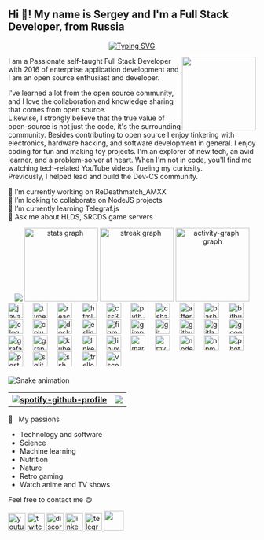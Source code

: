 <h2 align="left">Hi 👋! My name is Sergey and I'm a Full Stack Developer, from Russia</h2>

<p align="center">
	<a href="https://git.io/typing-svg"><img src="https://readme-typing-svg.demolab.com?font=Fira+Code&size=15&duration=3000&pause=2000&center=true&vCenter=true&random=false&width=435&lines=I+love+Counter-Strike+%26+Half-Life+related+dev.;Digging+HLDS+%26+SRCDS+servers.;I+love+to+realize+interesting+ideas." alt="Typing SVG" /></a>
<p>

<p>
	<img align="right" height="150" width="150" src="https://avatars.githubusercontent.com/u/18553678?v=4"/>
	I am a Passionate self-taught Full Stack Developer with 2016 of enterprise application development and I am an open source enthusiast and developer.
	<article>
	I've learned a lot from the open source community, and I love the collaboration and knowledge sharing that comes from open source.
	<br>
	Likewise, I strongly believe that the true value of open-source is not just the code, it's the surrounding community.
	Besides contributing to open source I enjoy tinkering with electronics, hardware hacking, and software development in general. I enjoy coding for fun and making toy projects.
	I'm an explorer of new tech, an avid learner, and a problem-solver at heart. When I'm not in code, you'll find me watching tech-related YouTube videos, fueling my curiosity.
	<br>
	Previously, I helped lead and build the Dev-CS community.
	</article>
</p>

<p align="left">
	🔭 I’m currently working on ReDeathmatch_AMXX<br>
	👯 I’m looking to collaborate on NodeJS projects<br>
	🌱 I’m currently learning Telegraf.js<br>
	💬 Ask me about HLDS, SRCDS game servers
</p>

<div align="center">
	<a href="https://www.codewars.com/users/Sergey%20Shorokhov/"><img src="https://www.codewars.com/users/Sergey%20Shorokhov/badges/large"></a>
	<img src="https://github-readme-stats.vercel.app/api?username=wopox1337&hide_title=false&hide_rank=false&show_icons=true&include_all_commits=true&count_private=true&disable_animations=false&theme=dracula&locale=en&hide_border=false" height="150" alt="stats graph"  />
	<img src="https://streak-stats.demolab.com?user=wopox1337&locale=en&mode=daily&theme=dracula&hide_border=false&border_radius=5" height="150" alt="streak graph"  />
	<img src="https://github-readme-activity-graph.vercel.app/graph?username=wopox1337&area=false&hide_border=false&hide_title=false" height="150" alt="activity-graph graph"  />
</div>

<div align="left">
	<img src="https://cdn.jsdelivr.net/gh/devicons/devicon/icons/javascript/javascript-original.svg" height="30" alt="javascript logo"  />
	<img width="12" />
	<img src="https://cdn.jsdelivr.net/gh/devicons/devicon/icons/typescript/typescript-original.svg" height="30" alt="typescript logo"  />
	<img width="12" />
	<img src="https://cdn.jsdelivr.net/gh/devicons/devicon/icons/react/react-original.svg" height="30" alt="react logo"  />
	<img width="12" />
	<img src="https://cdn.jsdelivr.net/gh/devicons/devicon/icons/html5/html5-original.svg" height="30" alt="html5 logo"  />
	<img width="12" />
	<img src="https://cdn.jsdelivr.net/gh/devicons/devicon/icons/css3/css3-original.svg" height="30" alt="css3 logo"  />
	<img width="12" />
	<img src="https://cdn.jsdelivr.net/gh/devicons/devicon/icons/python/python-original.svg" height="30" alt="python logo"  />
	<img width="12" />
	<img src="https://cdn.jsdelivr.net/gh/devicons/devicon/icons/csharp/csharp-original.svg" height="30" alt="csharp logo"  />
	<img width="12" />
	<img src="https://cdn.jsdelivr.net/gh/devicons/devicon/icons/aftereffects/aftereffects-original.svg" height="30" alt="aftereffects logo"  />
	<img width="12" />
	<img src="https://cdn.jsdelivr.net/gh/devicons/devicon/icons/bash/bash-original.svg" height="30" alt="bash logo"  />
	<img width="12" />
	<img src="https://cdn.jsdelivr.net/gh/devicons/devicon/icons/bitbucket/bitbucket-original.svg" height="30" alt="bitbucket logo"  />
	<img width="12" />
	<img src="https://cdn.jsdelivr.net/gh/devicons/devicon/icons/c/c-original.svg" height="30" alt="c logo"  />
	<img width="12" />
	<img src="https://cdn.jsdelivr.net/gh/devicons/devicon/icons/cplusplus/cplusplus-original.svg" height="30" alt="cplusplus logo"  />
	<img width="12" />
	<img src="https://cdn.jsdelivr.net/gh/devicons/devicon/icons/docker/docker-original.svg" height="30" alt="docker logo"  />
	<img width="12" />
	<img src="https://cdn.jsdelivr.net/gh/devicons/devicon/icons/eslint/eslint-original.svg" height="30" alt="eslint logo"  />
	<img width="12" />
	<img src="https://cdn.jsdelivr.net/gh/devicons/devicon/icons/figma/figma-original.svg" height="30" alt="figma logo"  />
	<img width="12" />
	<img src="https://cdn.jsdelivr.net/gh/devicons/devicon/icons/gimp/gimp-original.svg" height="30" alt="gimp logo"  />
	<img width="12" />
	<img src="https://cdn.jsdelivr.net/gh/devicons/devicon/icons/git/git-original.svg" height="30" alt="git logo"  />
	<img width="12" />
	<img src="https://cdn.jsdelivr.net/gh/devicons/devicon/icons/github/github-original.svg" height="30" alt="github logo"  />
	<img width="12" />
	<img src="https://cdn.jsdelivr.net/gh/devicons/devicon/icons/gitlab/gitlab-original.svg" height="30" alt="gitlab logo"  />
	<img width="12" />
	<img src="https://cdn.jsdelivr.net/gh/devicons/devicon/icons/googlecloud/googlecloud-original.svg" height="30" alt="googlecloud logo"  />
	<img width="12" />
	<img src="https://cdn.jsdelivr.net/gh/devicons/devicon/icons/grafana/grafana-original.svg" height="30" alt="grafana logo"  />
	<img width="12" />
	<img src="https://cdn.jsdelivr.net/gh/devicons/devicon/icons/graphql/graphql-plain.svg" height="30" alt="graphql logo"  />
	<img width="12" />
	<img src="https://cdn.jsdelivr.net/gh/devicons/devicon/icons/kubernetes/kubernetes-plain.svg" height="30" alt="kubernetes logo"  />
	<img width="12" />
	<img src="https://cdn.jsdelivr.net/gh/devicons/devicon/icons/linkedin/linkedin-original.svg" height="30" alt="linkedin logo"  />
	<img width="12" />
	<img src="https://cdn.jsdelivr.net/gh/devicons/devicon/icons/linux/linux-original.svg" height="30" alt="linux logo"  />
	<img width="12" />
	<img src="https://cdn.jsdelivr.net/gh/devicons/devicon/icons/markdown/markdown-original.svg" height="30" alt="markdown logo"  />
	<img width="12" />
	<img src="https://cdn.jsdelivr.net/gh/devicons/devicon/icons/mysql/mysql-original.svg" height="30" alt="mysql logo"  />
	<img width="12" />
	<img src="https://cdn.jsdelivr.net/gh/devicons/devicon/icons/nodejs/nodejs-original.svg" height="30" alt="nodejs logo"  />
	<img width="12" />
	<img src="https://cdn.jsdelivr.net/gh/devicons/devicon/icons/npm/npm-original-wordmark.svg" height="30" alt="npm logo"  />
	<img width="12" />
	<img src="https://cdn.jsdelivr.net/gh/devicons/devicon/icons/photoshop/photoshop-plain.svg" height="30" alt="photoshop logo"  />
	<img width="12" />
	<img src="https://cdn.jsdelivr.net/gh/devicons/devicon/icons/postgresql/postgresql-original.svg" height="30" alt="postgresql logo"  />
	<img width="12" />
	<img src="https://cdn.jsdelivr.net/gh/devicons/devicon/icons/sqlite/sqlite-original.svg" height="30" alt="sqlite logo"  />
	<img width="12" />
	<img src="https://cdn.jsdelivr.net/gh/devicons/devicon/icons/ssh/ssh-original.svg" height="30" alt="ssh logo"  />
	<img width="12" />
	<img src="https://cdn.jsdelivr.net/gh/devicons/devicon/icons/trello/trello-plain.svg" height="30" alt="trello logo"  />
	<img width="12" />
	<img src="https://cdn.jsdelivr.net/gh/devicons/devicon/icons/vscode/vscode-original.svg" height="30" alt="vscode logo"  />
</div>

<br clear="both">

<img src="https://raw.githubusercontent.com/wopox1337/wopox1337/output/snake.svg" alt="Snake animation" />

<p align="center">
	<table>
    <tr>
			<th>
				<a href="https://spotify-github-profile.vercel.app/api/view?uid=dldt1syqryttv6zzujj9hrihy&amp;redirect=true"><img src="https://spotify-github-profile.vercel.app/api/view?uid=dldt1syqryttv6zzujj9hrihy&amp;cover_image=false&amp;theme=default&amp;show_offline=true&amp;background_color=121212&amp;interchange=false&amp;bar_color=53b14f&amp;bar_color_cover=true" alt="spotify-github-profile"></a>
			</th>
			<th>
				<img src="https://spotify-recently-played-readme.vercel.app/api?user=dldt1syqryttv6zzujj9hrihy&count=5">
			</th>
		</tr>
	</table>
</p>

🧡 &nbsp;&nbsp;My passions

* Technology and software
* Science 
* Machine learning
* Nutrition
* Nature
* Retro gaming
* Watch anime and TV shows

Feel free to contact me :yum:
<div align="left">
	<a href="https://www.youtube.com/channel/UChdWv2zAZN7pUCR26ecmQ-g" target="_blank">
		<img src="https://img.shields.io/static/v1?message=Youtube&logo=youtube&label=&color=FF0000&logoColor=white&labelColor=&style=for-the-badge" height="35" alt="youtube logo"  />
	</a>
	<a href="https://www.twitch.tv/shorokhovsergey" target="_blank">
		<img src="https://img.shields.io/static/v1?message=Twitch&logo=twitch&label=&color=9146FF&logoColor=white&labelColor=&style=for-the-badge" height="35" alt="twitch logo"  />
	</a>
	<a href="sergeyshorokhov" target="_blank">
		<img src="https://img.shields.io/static/v1?message=Discord&logo=discord&label=&color=7289DA&logoColor=white&labelColor=&style=for-the-badge" height="35" alt="discord logo"  />
	</a>
	<a href="https://www.linkedin.com/in/sergeyshorokhov/" target="_blank">
		<img src="https://img.shields.io/static/v1?message=LinkedIn&logo=linkedin&label=&color=0077B5&logoColor=white&labelColor=&style=for-the-badge" height="35" alt="linkedin logo"  />
	</a>
	<a href="https://t.me/ShorokhovSergey" target="_blank">
		<img src="https://img.shields.io/static/v1?message=Telegram&logo=telegram&label=&color=2CA5E0&logoColor=white&labelColor=&style=for-the-badge" height="35" alt="telegram logo"  />
	</a>
	<a href="https://leetcode-cn.com/u/blackcater/">
		<img src="https://github.com/blackcater/blackcater/raw/main/images/social-leetcode.svg" height="40" />
	</a>
</div>
